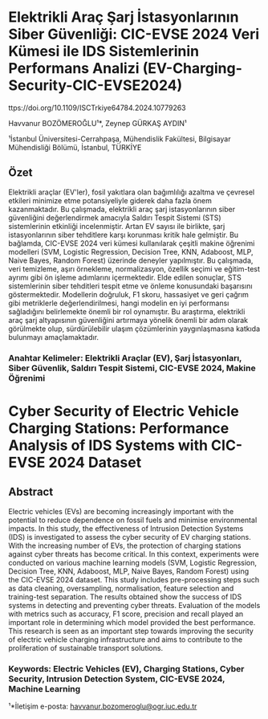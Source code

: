 
# Elektrikli Araç Şarj İstasyonlarının Siber Güvenliği: CIC-EVSE 2024 Veri Kümesi ile IDS Sistemlerinin Performans Analizi (EV-Charging-Security-CIC-EVSE2024)

ttps://doi.org/10.1109/ISCTrkiye64784.2024.10779263

Havvanur BOZÖMEROĞLU¹*, Zeynep GÜRKAŞ AYDIN¹

¹İstanbul Üniversitesi-Cerrahpaşa, Mühendislik Fakültesi, Bilgisayar Mühendisliği Bölümü, İstanbul, TÜRKİYE

## Özet
Elektrikli araçlar (EV'ler), fosil yakıtlara olan bağımlılığı azaltma ve çevresel etkileri minimize etme potansiyeliyle giderek daha fazla önem kazanmaktadır. Bu çalışmada, elektrikli araç şarj istasyonlarının siber güvenliğini değerlendirmek amacıyla Saldırı Tespit Sistemi (STS) sistemlerinin etkinliği incelenmiştir. Artan EV sayısı ile birlikte, şarj istasyonlarının siber tehditlere karşı korunması kritik hale gelmiştir. Bu bağlamda, CIC-EVSE 2024 veri kümesi kullanılarak çeşitli makine öğrenimi modelleri (SVM, Logistic Regression, Decision Tree, KNN, Adaboost, MLP, Naive Bayes, Random Forest) üzerinde deneyler yapılmıştır. Bu çalışmada, veri temizleme, aşırı örnekleme, normalizasyon, özellik seçimi ve eğitim-test ayrımı gibi ön işleme adımlarını içermektedir. Elde edilen sonuçlar, STS sistemlerinin siber tehditleri tespit etme ve önleme konusundaki başarısını göstermektedir. Modellerin doğruluk, F1 skoru, hassasiyet ve geri çağrım gibi metriklerle değerlendirilmesi, hangi modelin en iyi performansı sağladığını belirlemekte önemli bir rol oynamıştır. Bu araştırma, elektrikli araç şarj altyapısının güvenliğini artırmaya yönelik önemli bir adım olarak görülmekte olup, sürdürülebilir ulaşım çözümlerinin yaygınlaşmasına katkıda bulunmayı amaçlamaktadır.

### Anahtar Kelimeler: Elektrikli Araçlar (EV), Şarj İstasyonları, Siber Güvenlik, Saldırı Tespit Sistemi, CIC-EVSE 2024, Makine Öğrenimi

# Cyber Security of Electric Vehicle Charging Stations: Performance Analysis of IDS Systems with CIC-EVSE 2024 Dataset

## Abstract
Electric vehicles (EVs) are becoming increasingly important with the potential to reduce dependence on fossil fuels and minimise environmental impacts. In this study, the effectiveness of Intrusion Detection Systems (IDS) is investigated to assess the cyber security of EV charging stations. With the increasing number of EVs, the protection of charging stations against cyber threats has become critical. In this context, experiments were conducted on various machine learning models (SVM, Logistic Regression, Decision Tree, KNN, Adaboost, MLP, Naive Bayes, Random Forest) using the CIC-EVSE 2024 dataset. This study includes pre-processing steps such as data cleaning, oversampling, normalisation, feature selection and training-test separation. The results obtained show the success of IDS systems in detecting and preventing cyber threats. Evaluation of the models with metrics such as accuracy, F1 score, precision and recall played an important role in determining which model provided the best performance. This research is seen as an important step towards improving the security of electric vehicle charging infrastructure and aims to contribute to the proliferation of sustainable transport solutions.

### Keywords: Electric Vehicles (EV), Charging Stations, Cyber Security, Intrusion Detection System, CIC-EVSE 2024, Machine Learning

¹*İletişim e-posta: havvanur.bozomeroglu@ogr.iuc.edu.tr
